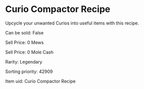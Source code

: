 # Curio Compactor Recipe

Upcycle your unwanted Curios into useful items with this recipe.

Can be sold: False

Sell Price: 0 Mews

Sell Price: 0 Mole Cash

Rarity: Legendary

Sorting priority: 42909

Item uid: Curio Compactor Recipe